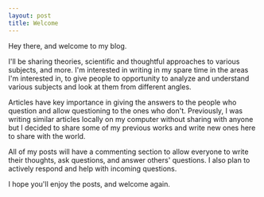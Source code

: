 ```yaml
---
layout: post
title: Welcome
---
```


Hey there, and welcome to my blog. 


I'll be sharing theories, scientific and thoughtful approaches to various subjects, and more. I'm interested in writing in my spare time in the areas I'm interested in, to give people to opportunity to analyze and understand various subjects and look at them from different angles.

Articles have key importance in giving the answers to the people who question and allow questioning to the ones who don't. Previously, I was writing similar articles locally on my computer without sharing with anyone but I decided to share some of my previous works and write new ones here to share with the world.

All of my posts will have a commenting section to allow everyone to write their thoughts, ask questions, and answer others' questions. I also plan to actively respond and help with incoming questions.

I hope you'll enjoy the posts, and welcome again.
